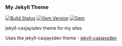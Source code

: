 ### My Jekyll Theme

[![Build Status](https://travis-ci.org/casjay-templates/jekyll-site.svg?branch=master)](https://travis-ci.org/casjay-templates/jekyll-site) [![Gem Version](https://badge.fury.io/rb/casjaysdev-jekyll-theme.svg)](https://rubygems.org/gems/casjaysdev-jekyll-theme) [![Gem](https://img.shields.io/gem/dv/casjaysdev-jekyll-theme/stable)](https://rubygems.org/gems/casjaysdev-jekyll-theme)

  
jekyll-casjaysdev theme for my sites  
  
Uses the jekyll-casjaysdev theme - [jekyll-casjaysdev](https://github.com/casjay-themes/jekyll-casjaysdev)  
